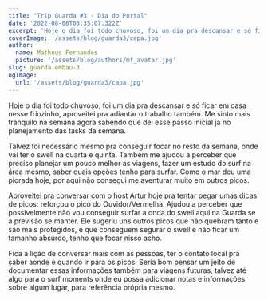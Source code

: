 ```yaml
---
title: "Trip Guarda #3 - Dia do Portal"
date: '2022-08-08T05:35:07.322Z'
excerpt: 'Hoje o dia foi todo chuvoso, foi um dia pra descansar e só ficar em casa'
coverImage: '/assets/blog/guarda3/capa.jpg'
author:
  name: Matheus Fernandes
  picture: '/assets/blog/authors/mf_avatar.jpg'
slug: guarda-embau-3
ogImage:
  url: '/assets/blog/guarda3/capa.jpg'
---
```


Hoje o dia foi todo chuvoso, foi um dia pra descansar e só ficar em casa nesse friozinho, aproveitei pra adiantar o trabalho também. Me sinto mais tranquilo na semana agora sabendo que dei esse passo inicial já no planejamento das tasks da semana.

Talvez foi necessário mesmo pra conseguir focar no resto da semana, onde vai ter o swell na quarta e quinta. Também me ajudou a perceber que preciso planejar um pouco melhor as viagens, fazer um estudo do surf na área mesmo, saber quais opções tenho para surfar. Como o mar deu uma piorada hoje, por aqui não consegui me aventurar muito em outros picos.

Aproveitei pra conversar com o host Artur hoje pra tentar pegar umas dicas de picos: reforçou o pico do Ouvidor/Vermelha. Ajudou a perceber que possivelmente não vou conseguir surfar a onda do swell aqui na Guarda se a previsão se manter. Ele sugeriu uns outros picos que não quebram tanto e são mais protegidos, e que conseguem segurar o swell e não ficar um tamanho absurdo, tenho que focar nisso acho.

Fica a lição de conversar mais com as pessoas, ter o contato local pra saber aonde e quando ir para os picos. Seria bom pensar um jeito de documentar essas informações também para viagens futuras, talvez até algo para o surf moments onde eu possa adicionar notas e informações sobre algum lugar, para referência própria mesmo.